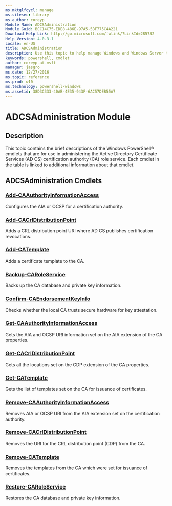 ```yaml
---
ms.mktglfcycl: manage
ms.sitesec: library
ms.author: coreyp
Module Name: ADCSAdministration
Module Guid: BCC14C75-EDE8-486E-97A5-5BF775C4A221
Download Help Link: http://go.microsoft.com/fwlink/?LinkId=285732
Help Version: 4.0.3.1
Locale: en-US
title: ADCSAdministration
description: Use this topic to help manage Windows and Windows Server technologies with Windows PowerShell.
keywords: powershell, cmdlet
author: coreyp-at-msft
manager: jasgro
ms.date: 12/27/2016
ms.topic: reference
ms.prod: w10
ms.technology: powershell-windows
ms.assetid: 38D3C333-40AB-4E35-943F-6AC57DEB55A7
---
```


# ADCSAdministration Module
## Description
This topic contains the brief descriptions of the Windows PowerShell® cmdlets that are for use in administering the Active Directory Certificate Services (AD CS) certification authority (CA) role service. Each cmdlet in the table is linked to additional information about that cmdlet.

## ADCSAdministration Cmdlets
### [Add-CAAuthorityInformationAccess](./Add-CAAuthorityInformationAccess.md)
Configures the AIA or OCSP for a certification authority.

### [Add-CACrlDistributionPoint](./Add-CACrlDistributionPoint.md)
Adds a CRL distribution point URI where AD CS publishes certification revocations.

### [Add-CATemplate](./Add-CATemplate.md)
Adds a certificate template to the CA.

### [Backup-CARoleService](./Backup-CARoleService.md)
Backs up the CA database and private key information.

### [Confirm-CAEndorsementKeyInfo](./Confirm-CAEndorsementKeyInfo.md)
Checks whether the local CA trusts secure hardware for key attestation.

### [Get-CAAuthorityInformationAccess](./Get-CAAuthorityInformationAccess.md)
Gets the AIA and OCSP URI information set on the AIA extension of the CA properties.

### [Get-CACrlDistributionPoint](./Get-CACrlDistributionPoint.md)
Gets all the locations set on the CDP extension of the CA properties.

### [Get-CATemplate](./Get-CATemplate.md)
Gets the list of templates set on the CA for issuance of certificates.

### [Remove-CAAuthorityInformationAccess](./Remove-CAAuthorityInformationAccess.md)
Removes AIA or OCSP URI from the AIA extension set on the certification authority.

### [Remove-CACrlDistributionPoint](./Remove-CACrlDistributionPoint.md)
Removes the URI for the CRL distribution point (CDP) from the CA.

### [Remove-CATemplate](./Remove-CATemplate.md)
Removes the templates from the CA which were set for issuance of certificates.

### [Restore-CARoleService](./Restore-CARoleService.md)
Restores the CA database and private key information.


